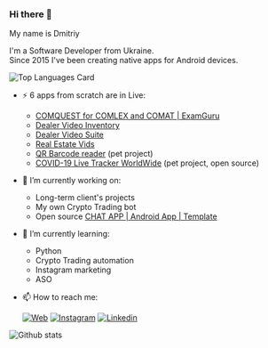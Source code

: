 ### Hi there 👋

My name is Dmitriy  
  
I'm a Software Developer from Ukraine.  
Since 2015 I've been creating native apps for Android devices. 

![Top Languages Card](https://github-readme-stats.vercel.app/api/top-langs/?username=dmitriy-chernysh&hide=HTML,JavaScript,CSS,Shell&layout=compact)


- ⚡ 6 apps from scratch are in Live:
    - [COMQUEST for COMLEX and COMAT | ExamGuru](https://play.google.com/store/apps/details?id=exam.comquest.test) 
    - [Dealer Video Inventory](https://play.google.com/store/apps/details?id=com.lesa.videoinventory.stream.new)
    - [Dealer Video Suite](https://play.google.com/store/apps/details?id=com.lesa.dealervideosuite)
    - [Real Estate Vids](https://play.google.com/store/apps/details?id=com.lesa.realestate)
    - [QR Barcode reader](https://play.google.com/store/apps/details?id=com.mobiledevpro.barcodescanner) (pet project)
    - [COVID-19 Live Tracker WorldWide](https://github.com/dmitriy-chernysh/covid-19-tracker-android) (pet project, open source)
  

- 🔭 I’m currently working on:
    - Long-term client's projects
    - My own Crypto Trading bot
    - Open source [CHAT APP | Android App | Template](https://github.com/mobiledevpro/Android-Kotlin-MVVM-Template)
    <!-- - A new one pet project - app to create mockups by adding a device frame to videos ([mockup example](https://www.instagram.com/p/CHsfEEXAV5J/)) -->
    <!-- Growing my [Instagram account](https://www.instagram.com/mobiledevpro/) about AndroidDev. -->
    
- 🌱 I’m currently learning: 
   - Python
   - Crypto Trading automation
   - Instagram marketing
   - ASO
    
- 📫 How to reach me:  
   
   [![Web](https://img.shields.io/badge/-web-grey?logo=appveyor)](http://mobile-dev.pro/)
   [![Instagram](https://img.shields.io/badge/-instagram-grey?logo=instagram)](https://www.instagram.com/mobiledevpro/)
   [![Linkedin](https://img.shields.io/badge/-linkedin-grey?logo=linkedin)](https://www.linkedin.com/in/dmitriychernysh/)
    
![Github stats](https://github-readme-stats.vercel.app/api?username=dmitriy-chernysh&theme=prussian&show_icons=true&count_private=true) 

<!--
**dmitriy-chernysh/dmitriy-chernysh** is a ✨ _special_ ✨ repository because its `README.md` (this file) appears on your GitHub profile.

Here are some ideas to get you started:

- 🔭 I’m currently working on ...
- 🌱 I’m currently learning ...
- 👯 I’m looking to collaborate on ...
- 🤔 I’m looking for help with ...
- 💬 Ask me about ...
- 📫 How to reach me: ...
- 😄 Pronouns: ...
- ⚡ Fun fact: ...
-->
